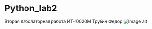 # Python_lab2
Вторая лаболаторная работа 
ИТ-10020М 
Трубин Федор
![Image alt](https://github.com/WANTEDv2/Python_lab2/raw/main/image/демонстарация.png)
